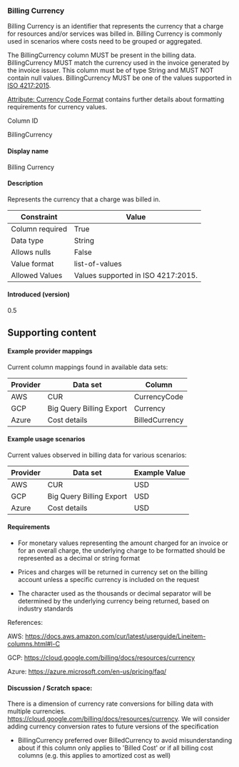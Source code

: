 ### Billing Currency

Billing Currency is an identifier that represents the currency that a charge for resources and/or services was billed in. Billing Currency is commonly used in scenarios where costs need to be grouped or aggregated.

The BillingCurrency column MUST be present in the billing data. BillingCurrency MUST match the currency used in the invoice generated by the invoice issuer. This column must be of type String and MUST NOT contain null values. BillingCurrency MUST be one of the values supported in [ISO 4217:2015](https://www.iso.org/standard/64758.html).

[Attribute: Currency Code Format](link) contains further details about formatting requirements for currency values.

Column ID

BillingCurrency

#### Display name

Billing Currency

#### Description

Represents the currency that a charge was billed in.

| Constraint      | Value                               |
|-----------------|-------------------------------------|
| Column required | True                                |
| Data type       | String                              |
| Allows nulls    | False                               |
| Value format    | list-of-values                      |
| Allowed Values  | Values supported in  ISO 4217:2015. |

#### Introduced (version)

0.5

Supporting content
------------------

#### Example provider mappings

Current column mappings found in available data sets:

| Provider | Data set                 | Column         |
|----------|--------------------------|----------------|
| AWS      | CUR                      | CurrencyCode   |
| GCP      | Big Query Billing Export | Currency       |
| Azure    | Cost details             | BilledCurrency |

#### Example usage scenarios

Current values observed in billing data for various scenarios:

| Provider | Data set                 | Example Value |
|----------|--------------------------|---------------|
| AWS      | CUR                      | USD           |
| GCP      | Big Query Billing Export | USD           |
| Azure    | Cost details             | USD           |

#### Requirements

- For monetary values representing the amount charged for an invoice or for an overall charge, the underlying charge to be formatted should be represented as a decimal or string format

- Prices and charges will be returned in currency set on the billing account unless a specific currency is included on the request

- The character used as the thousands or decimal separator will be determined by the underlying currency being returned, based on industry standards

References:

AWS: <https://docs.aws.amazon.com/cur/latest/userguide/Lineitem-columns.html#l-C>

GCP: <https://cloud.google.com/billing/docs/resources/currency>

Azure: <https://azure.microsoft.com/en-us/pricing/faq/>

#### Discussion / Scratch space:

There is a dimension of currency rate conversions for billing data with multiple currencies. <https://cloud.google.com/billing/docs/resources/currency>. We will consider adding currency conversion rates to future versions of the specification

- BillingCurrency preferred over BilledCurrency to avoid misunderstanding about if this column only applies to 'Billed Cost' or if all billing cost columns (e.g. this applies to amortized cost as well)